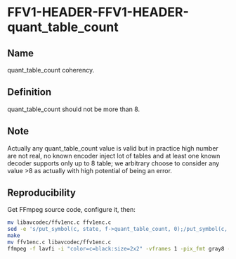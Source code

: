 # FFV1-HEADER-FFV1-HEADER-quant_table_count

## Name

quant_table_count coherency.

## Definition

quant_table_count should not be more than 8. 

## Note

Actually any quant_table_count value is valid but in practice high number are not real, no known encoder inject lot of tables and at least one known decoder supports only up to 8 table; we arbitrary choose to consider any value >8 as actually with high potential of being an error.

## Reproducibility

Get FFmpeg source code, configure it, then:
 
```sh
mv libavcodec/ffv1enc.c ffv1enc.c
sed -e 's/put_symbol(c, state, f->quant_table_count, 0);/put_symbol(c, state, 128, 0);/g' ffv1enc.c > libavcodec/ffv1enc.c
make
mv ffv1enc.c libavcodec/ffv1enc.c
ffmpeg -f lavfi -i "color=c=black:size=2x2" -vframes 1 -pix_fmt gray8 -write_crc32 0 -c:v ffv1 -level 3 -slices 1 FFV1-HEADER-quant_table_count_MS_v3.mkv
```
